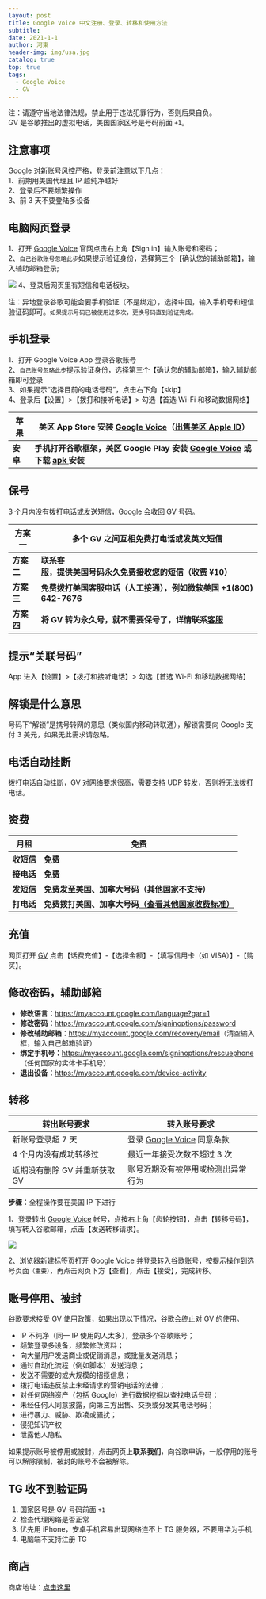 ```yaml
---
layout: post
title: Google Voice 中文注册、登录、转移和使用方法
subtitle: 
date: 2021-1-1
author: 河東
header-img: img/usa.jpg
catalog: true
top: true
tags:
  - Google Voice
  - GV
---
```


注：请遵守当地法律法规，禁止用于违法犯罪行为，否则后果自负。\
GV 是谷歌推出的虚拟电话，美国国家区号是号码前面 `+1`。

## 注意事项

Google 对新账号风控严格，登录前注意以下几点：\
1、前期用美国代理且 IP 越纯净越好\
2、登录后不要频繁操作\
3、前 3 天不要登陆多设备

## 电脑网页登录

1、打开 [Google Voice](https://voice.google.com/) 官网点击右上角【Sign in】输入账号和密码；\
2、`自己谷歌账号忽略此步`如果提示验证身份，选择第三个【确认您的辅助邮箱】，输入辅助邮箱登录;

![](https://i.imgur.com/ZSuOzOH.png)
4、登录后网页里有短信和电话板块。

注：异地登录谷歌可能会要手机验证（不是绑定），选择中国，输入手机号和短信验证码即可。`如果提示号码已被使用过多次，更换号码直到验证完成。`



## 手机登录

1、打开 Google Voice App 登录谷歌账号\
2、`自己账号忽略此步`提示验证身份，选择第三个【确认您的辅助邮箱】，输入辅助邮箱即可登录\
3、如果提示“选择目前的电话号码”，点击右下角【skip】\
4、登录后【设置】>【拨打和接听电话】> 勾选【首选 Wi-Fi 和移动数据网络】

| **苹果** | **美区 App Store 安装 [Google Voice](https://apps.apple.com/us/app/google-voice/id318698524)（[出售美区 Apple ID](https://ssnhd.github.io/2023/03/19/store/)）** |  
|---|---|
|  **安卓**| **手机打开谷歌框架，美区 Google Play 安装 [Google Voice](https://play.google.com/store/apps/details?id=com.google.android.apps.googlevoice&hl=zh&gl=US) 或下载 [apk ](https://apkpure.com/search?q=Google+Voice)安装**| 

## 保号
3 个月内没有拨打电话或发送短信，[Google](https://support.google.com/voice/answer/9230450)  会收回 GV 号码。


| **方案一** | **多个 GV 之间互相免费打电话或发英文短信** | 
|---|---|
| **方案二** | **联系[客服](https://ssnhd.github.io/2023/03/19/store/)，提供美国号码永久免费接收您的短信（收费 ¥10）** |  
| **方案三** | **免费拨打美国客服电话（人工接通），例如微软美国 +1(800) 642-7676** |  
| **方案四** | **将 GV 转为永久号，就不需要保号了，详情联系[客服](https://ssnhd.github.io/2023/03/19/store/)** |  

## 提示“关联号码”
App 进入【设置】>【拨打和接听电话】> 勾选【首选 Wi-Fi 和移动数据网络】

## 解锁是什么意思
号码下“解锁”是携号转网的意思（类似国内移动转联通），解锁需要向 Google 支付 3 美元，如果无此需求请忽略。

## 电话自动挂断
拨打电话自动挂断，GV 对网络要求很高，需要支持 UDP 转发，否则将无法拨打电话。

## 资费

| **月租** | **免费** | 
|---|---|
| **收短信** | **免费** |  
| **接电话** | **免费**|   
| **发短信** | **免费发至美国、加拿大号码（其他国家不支持）** |  
| **打电话** | **免费拨打美国、加拿大号码[（查看其他国家收费标准）](https://voice.google.com/u/0/rates?pli=1)** |

## 充值

网页打开 [GV](https://voice.google.com/u/3/billing) 点击【话费充值】-【选择金额】-【填写信用卡（如 VISA）】-【购买】。

## 修改密码，辅助邮箱

- **修改语言：**<https://myaccount.google.com/language?gar=1>
- **修改密码：**<https://myaccount.google.com/signinoptions/password>
- **修改辅助邮箱：**<https://myaccount.google.com/recovery/email>（清空输入框，输入自己邮箱验证）
- **绑定手机号：**<https://myaccount.google.com/signinoptions/rescuephone>（任何国家的实体卡手机号）
- **退出设备：**<https://myaccount.google.com/device-activity>


## 转移

| 转出账号要求 | 转入账号要求 |  
|---|---|
| 新账号登录超 7 天 | 登录 [Google Voice](https://voice.google.com) 同意条款 |  
| 4 个月内没有成功转移过 | 最近一年接受次数不超过 3 次 | 
| 近期没有删除 GV 并重新获取 GV | 账号近期没有被停用或检测出异常行为 | 

**步骤**：全程操作要在美国 IP 下进行

1、登录转出 [Google Voice](https://voice.google.com) 帐号，点按右上角【齿轮按钮】，点击【转移号码】，填写转入谷歌邮箱，点击【发送转移请求】。

![](https://i.imgur.com/b4sTmtB.png)

2、浏览器新建标签页打开 [Google Voice](https://voice.google.com) 并登录转入谷歌账号，按提示操作到选号页面`（重要）`，再点击网页下方【查看】，点击【接受】，完成转移。

## 账号停用、被封
谷歌要求接受 GV 使用政策，如果出现以下情况，谷歌会终止对 GV 的使用。

- IP 不纯净（同一 IP 使用的人太多），登录多个谷歌账号；
- 频繁登录多设备，频繁修改资料；
- 向大量用户发送商业或促销消息，或批量发送消息；
- 通过自动化流程（例如脚本）发送消息；
- 发送不需要的或大规模的招揽信息；
- 拨打电话违反禁止未经请求的营销电话的法律；
- 对任何网络资产（包括 Google）进行数据挖掘以查找电话号码；
- 未经任何人同意披露，向第三方出售、交换或分发其电话号码；
- 进行暴力、威胁、欺凌或骚扰；
- 侵犯知识产权
- 泄露他人隐私

如果提示账号被停用或被封，点击网页上**联系我们**，向谷歌申诉，一般停用的账号可以解除限制，被封的账号不会被解除。

## TG 收不到验证码

1. 国家区号是 GV 号码前面 `+1`
2. 检查代理网络是否正常
3. 优先用 iPhone，安卓手机容易出现网络连不上 TG 服务器，不要用华为手机
4. 电脑端不支持注册 TG


## 商店

商店地址：[点击这里](https://ssnhd.github.io/2023/03/19/store/)


